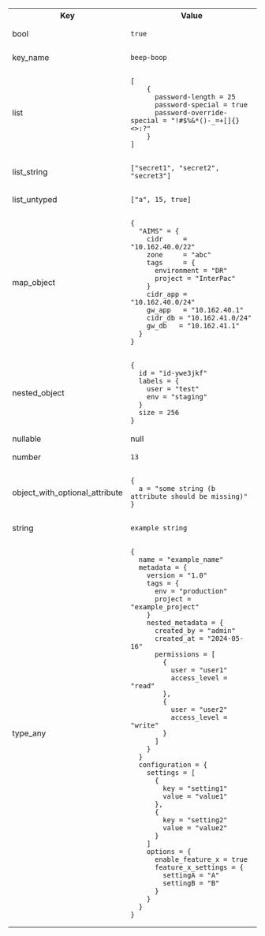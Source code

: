 <table>
  <tr>
    <th>Key</th>
    <th>Value</th>
  </tr>
  <tr>
    <td>bool</td>
    <td><pre><code>true</code></pre></td>
  </tr>
  <tr>
    <td>key_name</td>
    <td><pre><code>beep-boop</code></pre></td>
  </tr>
  <tr>
    <td>list</td>
    <td><pre><code>[
    {
      password-length = 25
      password-special = true
      password-override-special = "!#$%&*()-_=+[]{}<>:?"
    }
]</code></pre></td>
  </tr>
  <tr>
    <td>list_string</td>
    <td><pre><code>["secret1", "secret2", "secret3"]</code></pre></td>
  </tr>
  <tr>
    <td>list_untyped</td>
    <td><pre><code>["a", 15, true]</code></pre></td>
  </tr>
  <tr>
    <td>map_object</td>
    <td><pre><code>{
  "AIMS" = {
    cidr     = "10.162.40.0/22"
    zone     = "abc"
    tags     = {
      environment = "DR"
      project = "InterPac"
    }
    cidr_app = "10.162.40.0/24"
    gw_app   = "10.162.40.1"
    cidr_db = "10.162.41.0/24"
    gw_db   = "10.162.41.1"
  }
}</code></pre></td>
  </tr>
  <tr>
    <td>nested_object</td>
    <td><pre><code>{
  id = "id-ywe3jkf"
  labels = {
    user = "test"
    env = "staging"
  }
  size = 256
}</code></pre></td>
  </tr>
  <tr>
    <td>nullable</td>
    <td>null</td>
  </tr>
  <tr>
    <td>number</td>
    <td><pre><code>13</code></pre></td>
  </tr>
  <tr>
    <td>object_with_optional_attribute</td>
    <td><pre><code>{
  a = "some string (b attribute should be missing)"
}</code></pre></td>
  </tr>
  <tr>
    <td>string</td>
    <td><pre><code>example_string</code></pre></td>
  </tr>
  <tr>
    <td>type_any</td>
    <td><pre><code>{
  name = "example_name"
  metadata = {
    version = "1.0"
    tags = {
      env = "production"
      project = "example_project"
    }
    nested_metadata = {
      created_by = "admin"
      created_at = "2024-05-16"
      permissions = [
        {
          user = "user1"
          access_level = "read"
        },
        {
          user = "user2"
          access_level = "write"
        }
      ]
    }
  }
  configuration = {
    settings = [
      {
        key = "setting1"
        value = "value1"
      },
      {
        key = "setting2"
        value = "value2"
      }
    ]
    options = {
      enable_feature_x = true
      feature_x_settings = {
        settingA = "A"
        settingB = "B"
      }
    }
  }
}</code></pre></td>
  </tr>
</table>

